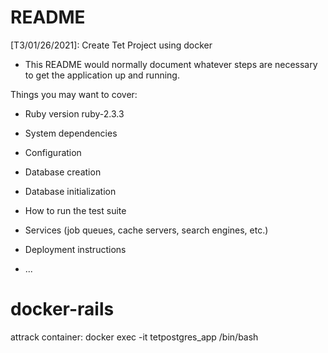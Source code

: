 # README
[T3/01/26/2021]: Create Tet Project using docker
* This README would normally document whatever steps are necessary to get the
application up and running.

Things you may want to cover:

* Ruby version
  ruby-2.3.3

* System dependencies

* Configuration

* Database creation

* Database initialization

* How to run the test suite

* Services (job queues, cache servers, search engines, etc.)

* Deployment instructions

* ...
# docker-rails
attrack container:  docker exec -it  tetpostgres_app /bin/bash
